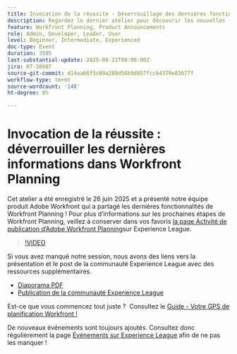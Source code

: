 ```yaml
---
title: Invocation de la réussite - Déverrouillage des dernières fonctionnalités de Workfront Planning
description: Regardez le dernier atelier pour découvrir les nouvelles fonctionnalités de Workfront Planning, les informations de la feuille de route et les ressources qui guideront la réussite de votre planification.
feature: Workfront Planning, Product Announcements
role: Admin, Developer, Leader, User
level: Beginner, Intermediate, Experienced
doc-type: Event
duration: 3595
last-substantial-update: 2025-08-21T00:00:00Z
jira: KT-18607
source-git-commit: d14aa66f5c09a280d56b9d857fcc64379e83677f
workflow-type: tm+mt
source-wordcount: '148'
ht-degree: 0%

---
```



# Invocation de la réussite : déverrouiller les dernières informations dans Workfront Planning

Cet atelier a été enregistré le 26 juin 2025 et a présenté notre équipe produit Adobe Workfront qui a partagé les dernières fonctionnalités de Workfront Planning ! Pour plus d’informations sur les prochaines étapes de Workfront Planning, veillez à conserver dans vos favoris [la page Activité de publication d’Adobe Workfront Planning](https://experienceleague.adobe.com/en/docs/workfront/using/product-announcements/product-releases/planning-release-activity/planning-release-activity-article-index)sur Experience League. 

>[!VIDEO](https://video.tv.adobe.com/v/3469860/?learn=on&enablevpops)

Si vous avez manqué notre session, nous avons des liens vers la présentation et le post de la communauté Experience League avec des ressources supplémentaires.

* [Diaporama PDF](https://workfront-experience.s3.us-west-2.amazonaws.com/Training/Guides/Customer+Success+at+Scale/062625+Summoning+Success+-+Unlocking+the+Latest+in+Workfront+Planning.pdf)
* [Publication de la communauté Experience League](https://experienceleaguecommunities.adobe.com/t5/workfront-discussions/event-follow-up-summoning-success-unlocking-the-latest-in/td-p/761676)

Est-ce que vous commencez tout juste ?  Consultez le [Guide - Votre GPS de planification Workfront !](https://workfront-experience.s3.us-west-2.amazonaws.com/Training/Guides/Customer+Success+at+Scale/Workfront+Planning+Guidebook.pdf)

De nouveaux événements sont toujours ajoutés. Consultez donc régulièrement la page [Événements sur Experience League](https://experienceleague.adobe.com/events/?filters=Workfront) afin de ne pas les manquer !
